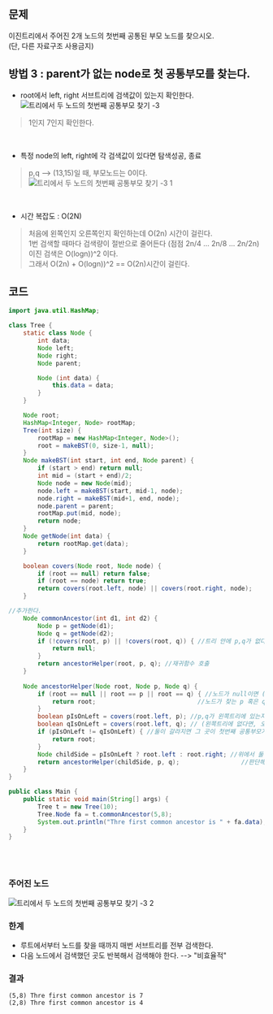 ## 문제
이진트리에서 주어진 2개 노드의 첫번째 공통된 부모 노드를 찾으시오. <br> (단, 다른 자료구조 사용금지)

## 방법 3 : parent가 없는 node로 첫 공통부모를 찾는다.
+ root에서 left, right 서브트리에 검색값이 있는지 확인한다. <br>
![트리에서 두 노드의 첫번째 공통부모 찾기 -3](https://user-images.githubusercontent.com/57389368/192216280-44445aaf-a04c-4c56-b6c0-e0ba70449a52.JPG) <br>
> 1인지 7인지 확인한다.

<br>

+ 특정 node의 left, right에 각 검색값이 있다면 탐색성공, 종료 <br>
> p,q --> (13,15)일 때, 부모노드는 0이다. <br>
![트리에서 두 노드의 첫번째 공통부모 찾기 -3 1](https://user-images.githubusercontent.com/57389368/192217506-481ee952-b1fa-43ea-a04b-551ef844c2d3.JPG) 

<br>

+ 시간 복잡도 : O(2N) 
> 처음에 왼쪽인지 오른쪽인지 확인하는데 O(2n) 시간이 걸린다. <br>
> 1번 검색할 때마다 검색량이 절반으로 줄어든다 (점점 2n/4 ... 2n/8 ... 2n/2n) <br>
> 이진 검색은 O(logn))^2 이다. <br>
> 그래서 O(2n) + O(logn))^2 == O(2n)시간이 걸린다. 

## 코드
```java
import java.util.HashMap;

class Tree {
    static class Node {
        int data;
        Node left;
        Node right;
        Node parent;

        Node (int data) {
            this.data = data;
        }
    }

    Node root;
    HashMap<Integer, Node> rootMap;
    Tree(int size) {
        rootMap = new HashMap<Integer, Node>();
        root = makeBST(0, size-1, null);
    }
    Node makeBST(int start, int end, Node parent) {
        if (start > end) return null;
        int mid = (start + end)/2;
        Node node = new Node(mid);
        node.left = makeBST(start, mid-1, node);
        node.right = makeBST(mid+1, end, node);
        node.parent = parent;
        rootMap.put(mid, node);
        return node;
    }
    Node getNode(int data) {
        return rootMap.get(data);
    }

    boolean covers(Node root, Node node) {
        if (root == null) return false;
        if (root == node) return true;
        return covers(root.left, node) || covers(root.right, node);
    }

//추가한다.
    Node commonAncestor(int d1, int d2) { 
        Node p = getNode(d1);
        Node q = getNode(d2);
        if (!covers(root, p) || !covers(root, q)) { //트리 안에 p,q가 없다면 바로 null을 반환한다.
            return null;
        }
        return ancestorHelper(root, p, q); //재귀함수 호출
    }
    
    Node ancestorHelper(Node root, Node p, Node q) {
        if (root == null || root == p || root == q) { //노드가 null이면 (바닥까지 내려왔다는 의미로) null을 반환한다.
            return root;                            //노드가 찾는 p 혹은 q에 도달했으면 해당 노드를 반환한다.
        }
        boolean pIsOnLeft = covers(root.left, p); //p,q가 왼쪽트리에 있는지 확인한다.
        boolean qIsOnLeft = covers(root.left, q); // (왼쪽트리에 없다면, 오른쪽에 있는 것이니, 다시 오른쪽 트리를 확인 안해도 된다.)
        if (pIsOnLeft != qIsOnLeft) { //둘이 갈라지면 그 곳이 첫번째 공통부모가 된다.
            return root;
        }
        Node childSide = pIsOnLeft ? root.left : root.right; //위에서 둘이 같지 않았다면, 두 노드가 왼쪽에 있었는지, 오른쪽에 있었는지
        return ancestorHelper(childSide, p, q);                 //판단해서 해당 방향으로 내려가서 다시 검사한다.
    }
}

public class Main {
    public static void main(String[] args) {
        Tree t = new Tree(10);
        Tree.Node fa = t.commonAncestor(5,8);
        System.out.println("Thre first common ancestor is " + fa.data);
    }
}
```

<br> <br>

### 주어진 노드
![트리에서 두 노드의 첫번째 공통부모 찾기 -3 2](https://user-images.githubusercontent.com/57389368/192223810-7c3857e6-512c-4a05-aa2d-dd46b7b96225.JPG) <br>

### 한계
+ 루트에서부터 노드를 찾을 때까지 매번 서브트리를 전부 검색한다.
+ 다음 노드에서 검색했던 곳도 반복해서 검색해야 한다. --> "비효율적" 

### 결과
```
(5,8) Thre first common ancestor is 7
(2,8) Thre first common ancestor is 4
```
